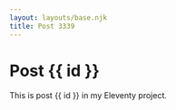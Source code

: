 ```yaml
---
layout: layouts/base.njk
title: Post 3339
---
```


# Post {{ id }}

This is post {{ id }} in my Eleventy project.
